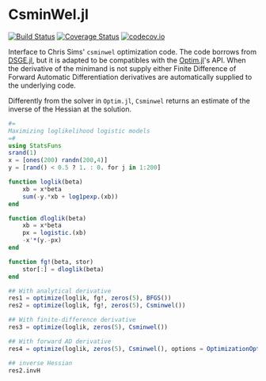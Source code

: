 # CsminWel.jl

[![Build Status](https://travis-ci.org/gragusa/Csminwel.jl.svg?branch=master)](https://travis-ci.org/gragusa/Csminwel.jl) [![Coverage Status](https://coveralls.io/repos/gragusa/Csminwel.jl/badge.svg?branch=master&service=github)](https://coveralls.io/github/gragusa/Csminwel.jl?branch=master) [![codecov.io](http://codecov.io/github/gragusa/Csminwel.jl/coverage.svg?branch=master)](http://codecov.io/github/gragusa/Csminwel.jl?branch=master)

Interface to Chris Sims' `csminwel` optimization code. The code borrows from [DSGE.jl](https://github.com/FRBNY-DSGE/DSGE.jl), but it is adapted to be compatibles with the [Optim.jl](https://github.com/JuliaOpt/Optim.jl)'s API. When the derivative of the minimand is not supply either Finite Difference of Forward Automatic Differentiation derivatives are automatically supplied to the underlying code.

Differently from the solver in `Optim.jl`, `Csminwel` returns an estimate of the inverse of the Hessian at the solution.

```julia
#=
Maximizing loglikelihood logistic models
=#
using StatsFuns
srand(1)
x = [ones(200) randn(200,4)]
y = [rand() < 0.5 ? 1. : 0. for j in 1:200]

function loglik(beta)
    xb = x*beta
    sum(-y.*xb + log1pexp.(xb))
end

function dloglik(beta)
    xb = x*beta
    px = logistic.(xb)
    -x'*(y.-px)
end

function fg!(beta, stor)
    stor[:] = dloglik(beta)
end

## With analytical derivative
res1 = optimize(loglik, fg!, zeros(5), BFGS())
res2 = optimize(loglik, fg!, zeros(5), Csminwel())

## With finite-difference derivative
res3 = optimize(loglik, zeros(5), Csminwel())

## With forward AD derivative
res4 = optimize(loglik, zeros(5), Csminwel(), options = OptimizationOptions(autodiff=true))

## inverse Hessian
res2.invH
```
